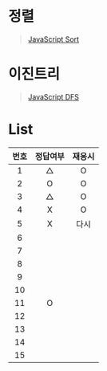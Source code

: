 # 정렬
> [JavaScript Sort](../../../theory/recursive.md)

# 이진트리
> [JavaScript DFS](../../../theory/dfs.md)

# List
|번호|정답여부|재응시|
|:---:|:---:|:---:|
|1|△|O|
|2|O|O|
|3|△|O|
|4|X|O|
|5|X|다시|
|6|||
|7|||
|8|||
|9|||
|10|||
|11|O||
|12|||
|13|||
|14|||
|15|||
